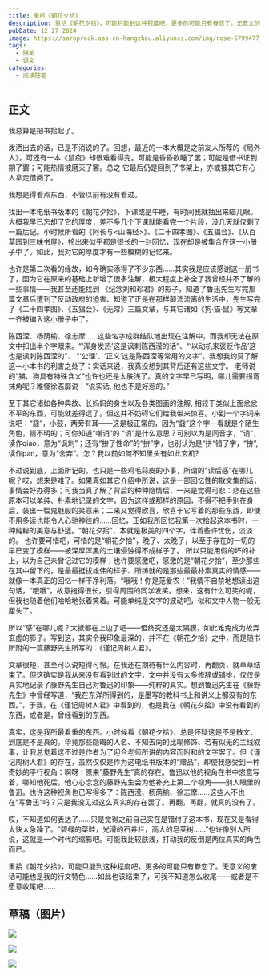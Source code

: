 ```yaml
---
title: 重拾《朝花夕拾》
description: 重拾《朝花夕拾》，可能只能到这种程度吧，更多的可能只有眷恋了。无意义的废话可能也是我的行文特色……如此也该结束了，可我不知道怎么收尾——或者是不愿意收尾吧……
pubDate: 12 27 2024
image: https://saroprock.oss-cn-hangzhou.aliyuncs.com/img/rose-6799477_1280.jpg
tags:
  - 随笔
  - 语文
categories:
  - 阅读随笔
---
```

## 正文

我总算是把书拾起了。

泼洒出去的话，已是不消说的了。回想，最近的一本大概是之前友人所荐的《局外人》，可还有一本《鼠疫》却很难看得完。可能是昏昏欲睡了罢；可能是借书证到期了罢；可能热情被磨灭了罢。总之 它最后仍是回到了书架上，亦或被其它有心人拿走借阅了。

我想是得看点东西，不管以前有没有看过。

找出一本电纸书版本的《朝花夕拾》，下课或是午睡，有时间我就抽出来瞄几眼。大概我早已忘却了它的厚度，差不多几个下课就能看完一个片段，没几天就仅剩了一篇后记。小时候所看的《阿长与<山海经>》、《二十四孝图》、《五猖会》、《从百草园到三味书屋》，拎出来似乎都是很长的一封回忆，现在却是被集合在这一小册子中了。如此，我对它的厚度才有一些模糊的记忆来。

也许是第二次看的缘故，如今确实添得了不少东西……其实我是应该感谢这一册书了，因为它在原来的基础上新增了很多注解，极大程度上补全了我曾经并不了解的一些事情——我甚至还能找到 《纪念刘和珍君》的影子，知道了鲁迅先生写完那篇文章后遭到了反动政府的迫害、知道了正是在那样颠沛流离的生活中，先生写完了《二十四孝图》、《五猖会》、《无常》三篇文章，与其它诸如《狗·猫·鼠》等文章一齐被编入这小册子中了。

陈西滢、杨荫榆、徐志摩……这些名字成群结队地出现在注解中，而我却无法在原文中扣出半个字眼来。“‘浑身发热’这是讽刺陈西滢的话”、“‘以动机来褒贬作品’这也是讽刺陈西滢的”、 “‘公理’、‘正义’这是陈西滢等常用的文字”。我想我约莫了解这一小本书的利害之处了：实话来说，我真没想到其背后还有这些文字。 老师说的“猫、狗具有特殊含义”也许也还是太肤浅了。真的文字早已写明，哪儿需要拐弯抹角呢？难怪徐态靡说：“说实话, 他也不是好惹的。”

至于其它诸如各种典故、长妈妈的身世以及各类图画的注解, 相较于类似上面忿忿不平的东西，可能就差得远了。但这并不妨碍它们给我带来惊喜。小到一个字词来说吧：“鼗”，小鼓，两旁有耳——这是极正常的，因为“鼗”这个字一看就是个陌生角色，猜不明的；可你知道“嘲诮”的 “诮”是什么意思？可别以为是同音字，“诮”，读作qiào，意为“讽刺”；还有“拚了性命”的“拚”字，也别认为是“拼“错了字，“拚”, 读作pan，意为“舍弃”。怎？我以前如何不知里头有如此玄机?

不过说到底，上面所记的，也只是一些鸡毛蒜皮的小事，所谓的“读后感”在哪儿呢？哎，想来是难了。如果真如其它介绍中所说，这是一部回忆性的散文集的话，事情会好办得多；可我当真了解了背后的种种隐情后，一来是觉得可悲：悲在这些原本可以单纯、朴素地记录的文字，因为这样或那样的原因，不得不把手别在身后，装出一幅鬼魅般的笑意来；二来又觉得欣喜，欣喜于它写着的那些东西，即使不用多读也能令人心驰神往的……回忆，正如我所回忆我第一次拾起这本书时，一种纯粹的美意与舒适。“朝花夕拾”，本就是极美的四个字，伴着些许忧伤，淡淡的。 也许要可惜吧，可惜的是“朝花夕拾”，晚了、太晚了，以至于存在的一切的早已变了模样——被深厚浑黑的土壤侵蚀得不成样子了。 所以只能用假的坏的补上，以为自己未曾记过它的模样；也许要感激吧，感激的是“朝花夕拾”，至少那些在其中留下的，是最最挺拔雄伟的样子、所铸就的是那些最最朴素真实的情感——就像一本真正的回忆一样干净利落。“哦哦！你是范爱农！”我情不自禁地想读出这句话，“哦哦”，故意拖得很长，引得周围的同学发笑。想来，这有什么可笑的呢，但我也随着他们哈哈地张着笑着。可能单纯是文字的波动吧，似和文中人物一般无厘头了。

所以“感”在哪儿呢？大抵都在上边了吧——但终究还是太隔膜，如此难免成为故弄玄虚的影子。写到这，其实令我印象最深的，并不在《朝花夕拾》之中，而是随书所附的一篇藤野先生所写的：《谨记周树人君》。

文章很短，甚至可以说短得可怜。在我还在期待有什么内容时，再翻页，就草草结束了。但这确实是我从来没有看到过的文字，文中并没有太多修辞或铺排，仅仅是真实地记录了藤野先生自己对鲁迅的印象——纯粹的真实。想到鲁迅先生在《藤野先生》中曾经写道，“我在东洋所得到的，是墨写的教科书上和讲义上都没有的东西。”，于我，在《谨记周树人君》中看到的，也是我在《朝花夕拾》中没有看到的东西，或者是，曾经看到的东西。

真实，这是我所最看重的东西。小时候看《朝花夕拾》，总是怀疑这是不是散文、到底是不是真的。毕竟那些隐晦的人名、不知去向的比喻修饰、若有似无的主线叙事，让我总觉着这不过是作者为了迎合老师所讲的内容而附和的文字罢了。但《谨记周树人君》的存在，虽然仅仅是作为这电纸书版本的“赠品”，却使我感受到一种奇妙的平行视角：啊呀！原来“藤野先生”真的存在。鲁迅以他的视角在书中恣意写着，哪知他死后，他心心念念的藤野先生会为他补充上第二个视角——别人眼里的鲁迅。也许这种视角也已写得多了：陈西滢、杨荫榆、徐志摩……这些人不也在“写鲁迅”吗？只是我没见过这么真实的存在罢了。再翻，再翻，就真的没有了。

哎，不知道如何表达了……只是觉得之前自己实在是错付了这本书，现在又是看得太快太急躁了。“碧绿的菜畦，光滑的石井栏，高大的皂荚树……”也许像别人所说，这就是一个时代的缩影吧。可能我比较肤浅，打动我的反倒是两位真实的角色而已。

重拾《朝花夕拾》，可能只能到这种程度吧，更多的可能只有眷恋了。无意义的废话可能也是我的行文特色……如此也该结束了，可我不知道怎么收尾——或者是不愿意收尾吧……

## 草稿（图片）

![](https://saroprock.oss-cn-hangzhou.aliyuncs.com/img/IMG_20241227_230818.jpg)

![](https://saroprock.oss-cn-hangzhou.aliyuncs.com/img/IMG_20241227_230823.jpg)

![](https://saroprock.oss-cn-hangzhou.aliyuncs.com/img/IMG_20241227_230828.jpg)